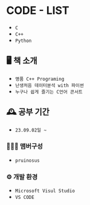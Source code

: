 ﻿# CODE - LIST
- `C`
- `C++`
- `Python`

## 🖥️ 책 소개
- `명품 C++ Programing`
- `난생처음 데이터분석 with 파이썬`
- `누구나 쉽게 즐기는 C언어 콘서트`
  
## 🕰️ 공부 기간
* `23.09.02일 ~`

### 🧑‍🤝‍🧑 맴버구성
 - `pruinosus`
   
### ⚙️ 개발 환경
- `Microsoft Visul Studio`
- `VS CODE`
